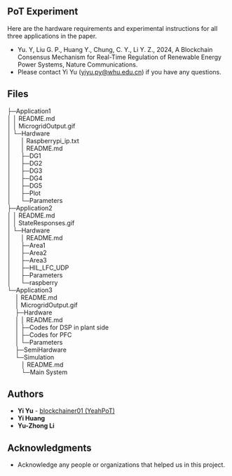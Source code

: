 
## PoT Experiment

Here are the hardware requirements and experimental instructions for all three applications in the paper.

* Yu. Y, Liu G. P., Huang Y., Chung, C. Y., Li Y. Z., 2024, A Blockchain Consensus Mechanism for Real-Time Regulation of Renewable Energy Power Systems, Nature Communications.
* Please contact Yi Yu (yiyu.py@whu.edu.cn) if you have any questions.

## Files

├─Application1  
│  │  README.md  
│  │ MicrogridOutput.gif  
│  └─Hardware  
│  &emsp;  │  Raspberrypi_ip.txt  
│  &emsp;  │  README.md  
│  &emsp;  ├─DG1  
│  &emsp;  ├─DG2  
│  &emsp;  ├─DG3  
│  &emsp;  ├─DG4  
│  &emsp;  ├─DG5  
│  &emsp;  ├─Plot    
│  &emsp;  └─Parameters  
├─Application2  
│  │ README.md   
│  │ StateResponses.gif  
│  └─Hardware  
│  &emsp;  │  README.md  
│  &emsp;  ├─Area1  
│  &emsp;  ├─Area2  
│  &emsp;  ├─Area3  
│  &emsp;  ├─HIL_LFC_UDP  
│  &emsp;  ├─Parameters  
│  &emsp;  └─raspberry  
└─Application3  
&emsp;&nbsp;│ README.md   
&emsp;&nbsp;│ MicrogridOutput.gif   
&emsp;&nbsp;├─Hardware  
&emsp;   │ │  README.md  
&emsp;   │ ├─Codes for DSP in plant side  
&emsp;   │ ├─Codes for PFC  
&emsp;   │  └─Parameters  
&emsp;   ├─SemiHardware  
&emsp;   └─Simulation  
&emsp;    &emsp;│  README.md  
&emsp;    &emsp;└─Main System  

        
## Authors

* **Yi Yu** - [blockchainer01 (YeahPoT) ](https://github.com/blockchainer01)
* **Yi Huang**
* **Yu-Zhong Li**




## Acknowledgments

 * Acknowledge any people or organizations that helped us in this project. 

